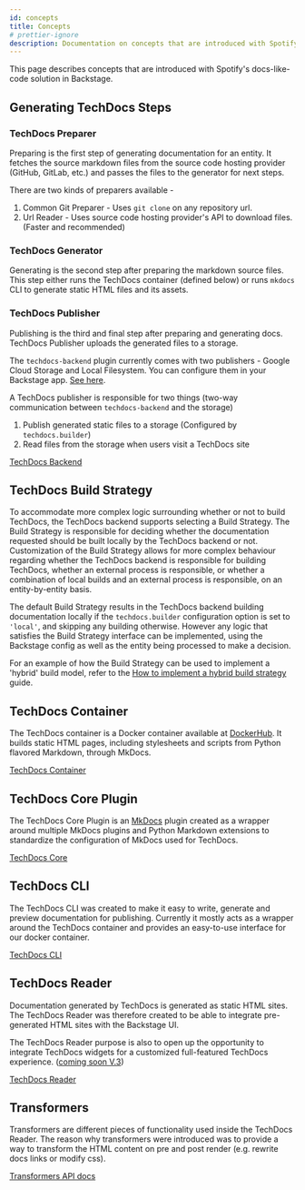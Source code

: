 ```yaml
---
id: concepts
title: Concepts
# prettier-ignore
description: Documentation on concepts that are introduced with Spotify's docs-like-code solution in Backstage
---
```


This page describes concepts that are introduced with Spotify's docs-like-code
solution in Backstage.

## Generating TechDocs Steps

### TechDocs Preparer

Preparing is the first step of generating documentation for an entity. It
fetches the source markdown files from the source code hosting provider (GitHub,
GitLab, etc.) and passes the files to the generator for next steps.

There are two kinds of preparers available -

1. Common Git Preparer - Uses `git clone` on any repository url.
2. Url Reader - Uses source code hosting provider's API to download files.
   (Faster and recommended)

### TechDocs Generator

Generating is the second step after preparing the markdown source files. This
step either runs the TechDocs container (defined below) or runs `mkdocs` CLI to
generate static HTML files and its assets.

### TechDocs Publisher

Publishing is the third and final step after preparing and generating docs.
TechDocs Publisher uploads the generated files to a storage.

The `techdocs-backend` plugin currently comes with two publishers - Google Cloud
Storage and Local Filesystem. You can configure them in your Backstage app.
[See here](./configuration.md).

A TechDocs publisher is responsible for two things (two-way communication
between `techdocs-backend` and the storage)

1. Publish generated static files to a storage (Configured by
   `techdocs.builder`)
2. Read files from the storage when users visit a TechDocs site

[TechDocs Backend](https://github.com/backstage/backstage/tree/master/plugins/techdocs-backend)

## TechDocs Build Strategy

To accommodate more complex logic surrounding whether or not to build TechDocs, the TechDocs backend
supports selecting a Build Strategy.
The Build Strategy is responsible for deciding whether the documentation requested should be built locally
by the TechDocs backend or not.
Customization of the Build Strategy allows for more complex behaviour regarding whether the TechDocs backend
is responsible for building TechDocs, whether an external process is responsible, or whether a combination
of local builds and an external process is responsible, on an entity-by-entity basis.

The default Build Strategy results in the TechDocs backend building documentation locally if the
`techdocs.builder` configuration option is set to `'local'`, and skipping any building otherwise.
However any logic that satisfies the Build Strategy interface can be implemented, using the Backstage
config as well as the entity being processed to make a decision.

For an example of how the Build Strategy can be used to implement a 'hybrid' build model, refer to
the [How to implement a hybrid build strategy](./how-to-guides.md#how-to-implement-a-hybrid-build-strategy) guide.

## TechDocs Container

The TechDocs container is a Docker container available at
[DockerHub](https://hub.docker.com/r/spotify/techdocs). It builds static HTML
pages, including stylesheets and scripts from Python flavored Markdown, through
MkDocs.

[TechDocs Container](https://github.com/backstage/techdocs-container)

## TechDocs Core Plugin

The TechDocs Core Plugin is an [MkDocs](https://www.mkdocs.org/) plugin created
as a wrapper around multiple MkDocs plugins and Python Markdown extensions to
standardize the configuration of MkDocs used for TechDocs.

[TechDocs Core](https://github.com/backstage/mkdocs-techdocs-core)

## TechDocs CLI

The TechDocs CLI was created to make it easy to write, generate and preview
documentation for publishing. Currently it mostly acts as a wrapper around the
TechDocs container and provides an easy-to-use interface for our docker
container.

[TechDocs CLI](https://github.com/backstage/techdocs-cli)

## TechDocs Reader

Documentation generated by TechDocs is generated as static HTML sites. The
TechDocs Reader was therefore created to be able to integrate pre-generated HTML
sites with the Backstage UI.

The TechDocs Reader purpose is also to open up the opportunity to integrate
TechDocs widgets for a customized full-featured TechDocs experience.
([coming soon V.3](./README.md#project-roadmap))

[TechDocs Reader](https://github.com/backstage/backstage/blob/master/plugins/techdocs/src/reader/README.md)

## Transformers

Transformers are different pieces of functionality used inside the TechDocs
Reader. The reason why transformers were introduced was to provide a way to
transform the HTML content on pre and post render (e.g. rewrite docs links or
modify css).

[Transformers API docs](https://github.com/backstage/backstage/blob/master/plugins/techdocs/src/reader/README.md)
